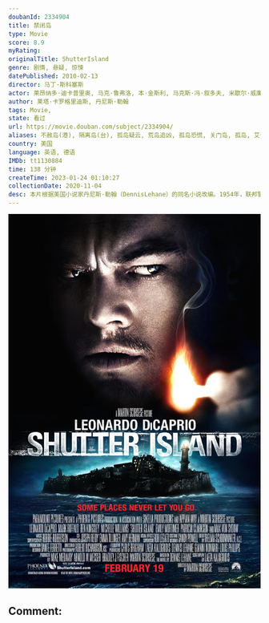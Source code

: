 ```yaml
---
doubanId: 2334904
title: 禁闭岛
type: Movie
score: 8.9
myRating: 
originalTitle: ShutterIsland
genre: 剧情, 悬疑, 惊悚
datePublished: 2010-02-13
director: 马丁·斯科塞斯
actor: 莱昂纳多·迪卡普里奥, 马克·鲁弗洛, 本·金斯利, 马克斯·冯·叙多夫, 米歇尔·威廉姆斯, 艾米莉·莫迪默, 派翠西娅·克拉克森, 杰基·厄尔·哈利, 泰德·拉文, 约翰·卡洛·林奇, 伊莱亚斯·科泰斯, 罗宾·巴特利特, 克里斯托弗·邓汉, 约瑟夫·斯科拉, 布丽·埃尔罗德, 约瑟夫·莱迪, 斯蒂夫·维亭, 露比·杰琳斯, 科迪·哈特, 马修·考尔斯, 迈克尔·拜伦, 肯·奇斯曼, 埃里克·罗林斯, 亚历克斯·米尔恩, 罗布·, 亚美利哥·普雷休蒂, 拉尔斯·格哈德, 丹尼·卡尼, 贝茨·怀尔德, 雷蒙德·安东尼·托马斯, 丹尼斯·林奇, 吉尔·拉森
author: 莱塔·卡罗格里迪斯, 丹尼斯·勒翰
tags: Movie, 
state: 看过
url: https://movie.douban.com/subject/2334904/
aliases: 不赦岛(港), 隔离岛(台), 孤岛疑云, 荒岛追凶, 孤岛恐慌, 关门岛, 孤岛, 艾什克里夫
country: 美国
language: 英语, 德语
IMDb: tt1130884
time: 138 分钟
createTime: 2023-01-24 01:10:27
collectionDate: 2020-11-04
desc: 本片根据美国小说家丹尼斯·勒翰（DennisLehane）的同名小说改编。1954年，联邦警官泰迪（莱昂纳多·迪卡普里奥LeonardoDiCaprio饰）和搭档查克（马克·鲁弗洛Mark...
---
```


![image](assets/p450262388.jpg)

Comment: 
---

